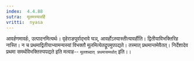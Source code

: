 ```yaml
---
index:  4.4.88
sutra:  मूलमस्यावर्हि
vritti:  nyasa
---
```


आवर्हणमावर्हः, उत्पादनमित्यर्थः। वृहेराङपूर्वाद्भावे घञ्, आवर्होऽस्यास्तीत्यावर्हीति। द्वितीयाविभक्तिरिह नास्ति। न च प्रथमाद्वितीयाभ्यामन्यस्यां विभक्तौ मूलमित्येतद्रूपमुपपद्यते। तस्मात् प्रथमान्तमेवैतत्। निर्देशादेव प्रथमा समर्थविभक्तिरुपपद्यते इति मत्वाह-- `मूलशब्दात् प्रथमासमर्थात्` इति।।

